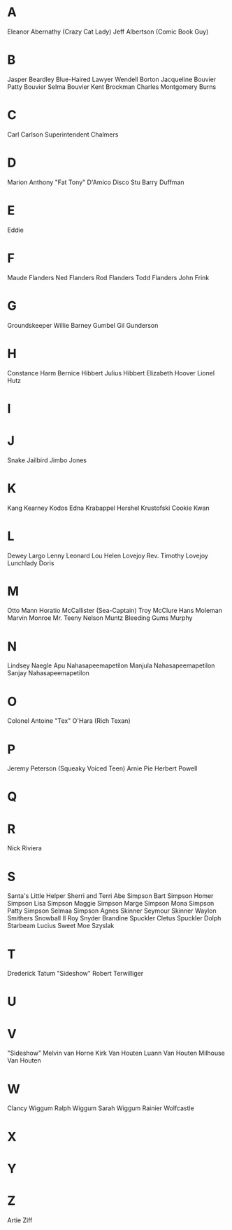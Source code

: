 # A
Eleanor Abernathy (Crazy Cat Lady)
Jeff Albertson (Comic Book Guy)
# B
Jasper Beardley
Blue-Haired Lawyer
Wendell Borton
Jacqueline Bouvier
Patty Bouvier
Selma Bouvier
Kent Brockman
Charles Montgomery Burns
# C
Carl Carlson
Superintendent Chalmers
# D
Marion Anthony "Fat Tony" D'Amico
Disco Stu
Barry Duffman
# E
Eddie
# F
Maude Flanders
Ned Flanders
Rod Flanders
Todd Flanders
John Frink
# G
Groundskeeper Willie
Barney Gumbel
Gil Gunderson
# H
Constance Harm
Bernice Hibbert
Julius Hibbert
Elizabeth Hoover
Lionel Hutz
# I
# J
Snake Jailbird
Jimbo Jones
# K
Kang
Kearney
Kodos
Edna Krabappel
Hershel Krustofski
Cookie Kwan
# L
Dewey Largo
Lenny Leonard
Lou
Helen Lovejoy
Rev. Timothy Lovejoy
Lunchlady Doris
# M
Otto Mann
Horatio McCallister (Sea-Captain)
Troy McClure
Hans Moleman
Marvin Monroe
Mr. Teeny
Nelson Muntz
Bleeding Gums Murphy
# N
Lindsey Naegle
Apu Nahasapeemapetilon
Manjula Nahasapeemapetilon
Sanjay Nahasapeemapetilon
# O
Colonel Antoine "Tex" O'Hara (Rich Texan)
# P
Jeremy Peterson (Squeaky Voiced Teen)
Arnie Pie
Herbert Powell
# Q
# R
Nick Riviera
# S
Santa's Little Helper
Sherri and Terri
Abe Simpson
Bart Simpson
Homer Simpson
Lisa Simpson
Maggie Simpson
Marge Simpson
Mona Simpson
Patty Simpson
Selmaa Simpson
Agnes Skinner
Seymour Skinner
Waylon Smithers
Snowball II
Roy Snyder
Brandine Spuckler
Cletus Spuckler
Dolph Starbeam
Lucius Sweet
Moe Szyslak
# T
Drederick Tatum
"Sideshow" Robert Terwilliger
# U
# V
"Sideshow" Melvin van Horne
Kirk Van Houten
Luann Van Houten
Milhouse Van Houten
# W
Clancy Wiggum
Ralph Wiggum
Sarah Wiggum
Rainier Wolfcastle
# X
# Y
# Z
Artie Ziff
